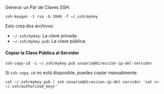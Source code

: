 Generar un Par de Claves SSH:

```
ssh-keygen -t rsa -b 2048 -f ~/.ssh/mykey
```

Esto crea dos archivos:

- `~/.ssh/mykey`: La clave privada.
- `~/.ssh/mykey.pub`: La clave pública.

#### Copiar la Clave Pública al Servidor

```
ssh-copy-id -i ~/.ssh/mykey.pub usuario@direccion-ip-del-servidor
```

Si `ssh-copy-id` no está disponible, puedes copiar manualmente:

```
cat ~/.ssh/mykey.pub | ssh usuario@direccion-ip-del-servidor 'cat >> ~/.ssh/authorized_keys'
```

